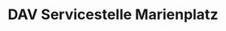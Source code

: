 ---
title: "DAV Servicestelle Marienplatz"
url: /muenchen/dav-servicestelle-marienplatz/
shop: Mieten
---